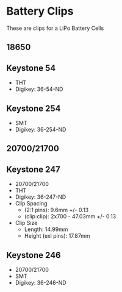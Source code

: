 # Battery Clips

These are clips for a LiPo Battery Cells

## 18650

## Keystone 54

* THT
* Digikey: 36-54-ND

## Keystone 254

* SMT
* Digikey: 36-254-ND

## 20700/21700

## Keystone 247

* 20700/21700
* THT
* Digikey: 36-247-ND
* Clip Spacing
    * (2:1 pins): 9.6mm +/- 0.13
    * (clip:clip): 2x700 - 47.03mm +/- 0.13
* Clip Size
    * Length: 14.99mm
    * Height (exl pins): 17.87mm


## Keystone 246

* 20700/21700
* SMT
* Digikey: 36-246-ND
